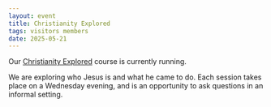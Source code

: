 ```yaml
---
layout: event
title: Christianity Explored
tags: visitors members
date: 2025-05-21
---
```

  
Our [Christianity Explored](/christianity-explored) course is currently running. 

We are exploring who Jesus is and what he came to do. Each session takes place on a Wednesday evening, 
and is an opportunity to ask questions in an informal setting.


